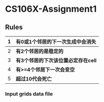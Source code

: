 



# CS106X-Assignment1

## Rules

| 1    | 有0或1个邻居的下一次生成中会消失      |
| ---- | :------------------------------------ |
| 2    | **有2个邻居的是稳定的**               |
| 3    | **有3个邻居的下次该位置必定存在cell** |
| 4    | **有>=4个邻居下一次会变空**           |
| 5    | **超过10代会死亡**                    |

### Input grids data file
